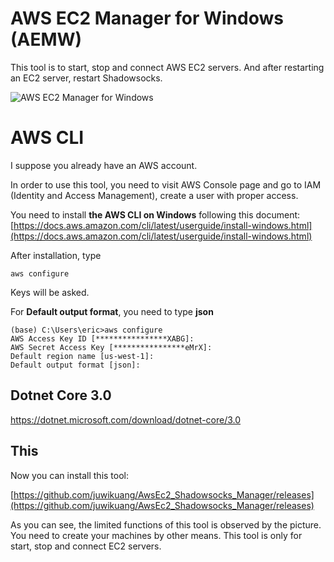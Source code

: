 # AWS EC2 Manager for Windows (AEMW)

This tool is to start, stop and connect AWS EC2 servers.
And after restarting an EC2 server, restart Shadowsocks.

![AWS EC2 Manager for Windows](https://github.com/juwikuang/VPN_DIY/blob/master/VpnDiy.Desktop/Resources/screenshot.png?raw=true)

# AWS CLI
I suppose you already have an AWS account. 

In order to use this tool, you need to visit AWS Console page and go to IAM (Identity and Access Management), create a user with proper access.

You need to install **the AWS CLI on Windows** following this document:
[https://docs.aws.amazon.com/cli/latest/userguide/install-windows.html](https://docs.aws.amazon.com/cli/latest/userguide/install-windows.html)

After installation, type 

```
aws configure
```

Keys will be asked. 

For **Default output format**, you need to type **json**

```
(base) C:\Users\eric>aws configure
AWS Access Key ID [****************XABG]:
AWS Secret Access Key [****************eMrX]:
Default region name [us-west-1]:
Default output format [json]:
```

## Dotnet Core 3.0
https://dotnet.microsoft.com/download/dotnet-core/3.0

## This

Now you can install this tool:

[https://github.com/juwikuang/AwsEc2_Shadowsocks_Manager/releases](https://github.com/juwikuang/AwsEc2_Shadowsocks_Manager/releases)


As you can see, the limited functions of this tool is observed by the picture. You need to create your machines by other means. This tool is only for start, stop and connect EC2 servers.
